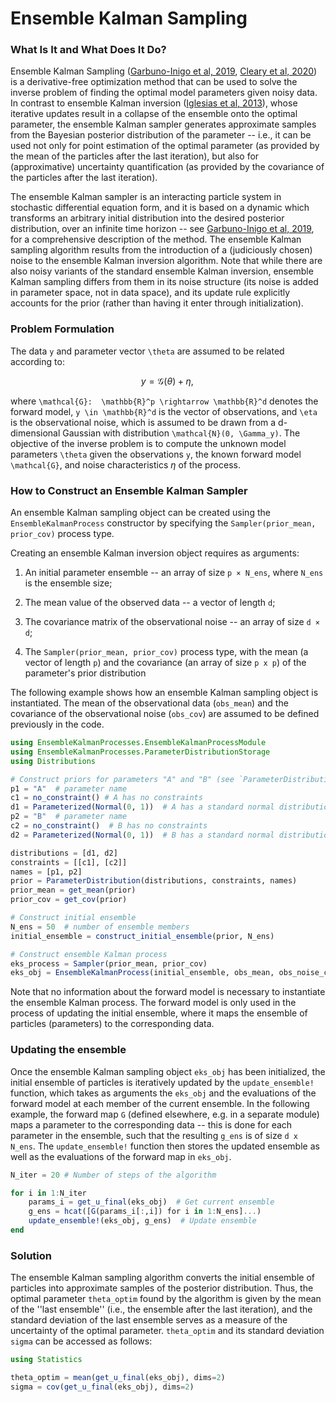 # Ensemble Kalman Sampling

### What Is It and What Does It Do?
Ensemble Kalman Sampling ([Garbuno-Inigo et al, 2019](https://arxiv.org/pdf/1903.08866.pdf), [Cleary et al, 2020](https://clima.caltech.edu/files/2020/01/2001.03689.pdf)) is a derivative-free optimization method that can be used to solve the inverse problem of finding the optimal model parameters given noisy data. In contrast to ensemble Kalman inversion ([Iglesias et al, 2013](http://dx.doi.org/10.1088/0266-5611/29/4/045001)), whose iterative updates result in a collapse of the ensemble onto the optimal parameter, the ensemble Kalman sampler generates approximate samples from the Bayesian posterior distribution of the parameter -- i.e., it can be used not only for point estimation of the optimal parameter (as provided by the mean of the particles after the last iteration), but also for (approximative) uncertainty quantification (as provided by the covariance of the particles after the last iteration). 


The ensemble Kalman sampler is an interacting particle system in stochastic differential equation form, and it is based on a dynamic which transforms an arbitrary initial distribution into the desired posterior distribution, over an infinite time horizon -- see [Garbuno-Inigo et al, 2019](https://arxiv.org/pdf/1903.08866.pdf), for a comprehensive description of the method. The ensemble Kalman sampling algorithm results from the introduction of a (judiciously chosen) noise to the ensemble Kalman inversion algorithm. Note that while there are also noisy variants of the standard ensemble Kalman inversion, ensemble Kalman sampling differs from them in its noise structure (its noise is added in parameter space, not in  data space), and its update rule explicitly accounts for the prior (rather than having it enter through initialization).


### Problem Formulation

The data ``y`` and parameter vector ``\theta`` are assumed to be related according to:
```math
    y = \mathcal{G}(\theta) + \eta, \,
```
where ``\mathcal{G}:  \mathbb{R}^p \rightarrow \mathbb{R}^d`` denotes the
forward model, ``y \in \mathbb{R}^d`` is the vector of observations, and ``\eta`` is the observational noise, which is assumed to be drawn from a d-dimensional Gaussian with distribution ``\mathcal{N}(0, \Gamma_y)``. The objective of the inverse problem is to compute the unknown model parameters ``\theta`` given the observations ``y``, the known forward model ``\mathcal{G}``, and noise characteristics $\eta$ of the process.


### How to Construct an Ensemble Kalman Sampler

An ensemble Kalman sampling object can be created using the `EnsembleKalmanProcess` constructor by specifying the `Sampler(prior_mean, prior_cov)` process type.

Creating an ensemble Kalman inversion object requires as arguments:

 1. An initial parameter ensemble -- an array of size `p × N_ens`, where `N_ens` is the  ensemble size;
 
 2. The mean value of the observed data -- a vector of length `d`;
 
 3. The covariance matrix of the observational noise -- an array of size `d × d`;
 
 4. The `Sampler(prior_mean, prior_cov)` process type, with the mean (a vector of length `p`) and the covariance (an array of size `p x p`) of the parameter's prior distribution

The following example shows how an ensemble Kalman sampling object is instantiated. The mean of the observational data (`obs_mean`) and the covariance of the observational noise (`obs_cov`) are assumed to be defined previously in the code.

```julia
using EnsembleKalmanProcesses.EnsembleKalmanProcessModule
using EnsembleKalmanProcesses.ParameterDistributionStorage
using Distributions

# Construct priors for parameters "A" and "B" (see `ParameterDistributionStorage` docs)
p1 = "A"  # parameter name
c1 = no_constraint() # A has no constraints
d1 = Parameterized(Normal(0, 1))  # A has a standard normal distribution in prior space
p2 = "B"  # parameter name
c2 = no_constraint()  # B has no constraints
d2 = Parameterized(Normal(0, 1))  # B has a standard normal distribution in prior space

distributions = [d1, d2]
constraints = [[c1], [c2]]
names = [p1, p2] 
prior = ParameterDistribution(distributions, constraints, names)
prior_mean = get_mean(prior)
prior_cov = get_cov(prior)

# Construct initial ensemble
N_ens = 50  # number of ensemble members
initial_ensemble = construct_initial_ensemble(prior, N_ens) 

# Construct ensemble Kalman process 
eks_process = Sampler(prior_mean, prior_cov)
eks_obj = EnsembleKalmanProcess(initial_ensemble, obs_mean, obs_noise_cov, eks_process)
```

Note that no information about the forward model is necessary to instantiate the ensemble Kalman process. The forward model is only used in the process of updating the initial ensemble, where it maps the ensemble of particles (parameters) to the corresponding data.

### Updating the ensemble

Once the ensemble Kalman sampling object `eks_obj` has been initialized, the initial ensemble of particles is iteratively updated by the `update_ensemble!` function, which takes as arguments the `eks_obj` and the evaluations of the forward model at each member of the current ensemble. In the following example, the forward map `G` (defined elsewhere, e.g. in a separate module) maps a parameter to the corresponding data -- this is done for each parameter in the ensemble, such that the resulting `g_ens` is of size `d x N_ens`. The `update_ensemble!` function then stores the updated ensemble as well as the evaluations of the forward map in `eks_obj`.


```julia
N_iter = 20 # Number of steps of the algorithm

for i in 1:N_iter
    params_i = get_u_final(eks_obj)  # Get current ensemble
    g_ens = hcat([G(params_i[:,i]) for i in 1:N_ens]...) 
    update_ensemble!(eks_obj, g_ens)  # Update ensemble
end
```

### Solution

The ensemble Kalman sampling algorithm converts the initial ensemble of particles into approximate samples of the posterior distribution. Thus, the optimal parameter `theta_optim` found by the algorithm is given by the mean of the ''last ensemble'' (i.e., the ensemble after the last iteration), and the standard deviation of the last ensemble serves as a measure of the uncertainty of the optimal parameter. `theta_optim` and its standard deviation `sigma` can be accessed as follows: 

```julia
using Statistics

theta_optim = mean(get_u_final(eks_obj), dims=2)
sigma = cov(get_u_final(eks_obj), dims=2)
```
